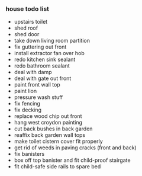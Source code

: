 ### house todo list ###

- upstairs toilet
- shed roof
- shed door
- take down living room partition
- fix guttering out front
- install extractor fan over hob
- redo kitchen sink sealant
- redo bathroom sealant
- deal with damp
- deal with gate out front
- paint front wall top
- paint lion
- pressure wash stuff
- fix fencing
- fix decking
- replace wood chip out front
- hang west croydon painting
- cut back bushes in back garden
- reaffix back garden wall tops
- make toilet cistern cover fit properly
- get rid of weeds in paving cracks (front and back)
- fix banisters
- box off top banister and fit child-proof stairgate
- fit child-safe side rails to spare bed
